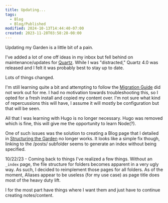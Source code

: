 ```yaml
---
title: Updating...
tags:
  - Blog
  - Blog/Published
modified: 2024-10-13T14:44:40-07:00
created: 2023-11-28T03:58:28-08:00
---
```


Updating my Garden is a little bit of a pain. 

I've added a lot of one off ideas in my inbox but fell behind on maintenance/updates for [Quartz](Resource/wiki/web%20design/Quartz.md). 
While I was "distracted," Quartz 4.0 was released and I felt it was probably best to stay up to date.

Lots of things changed.

I'm still learning quite a bit and attempting to follow the [Migration Guide](https://quartz.jzhao.xyz/migrating-from-Quartz-3) did not work out for me. 
I had no motivation towards troubleshooting this, so I opted for a fresh install and copied my content over. 
I'm not sure what kind of repercussions this will have, I assume it will mostly be configuration but that will be seen.

All that I was learning with Hugo is no longer necessary. 
Hugo was removed which is fine, this will give me the opportunity to learn Node(?). 

One of such issues was the solution to creating a Blog page that I detailed in [Structuring the Garden](Areas/blog/posts/Structuring%20the%20Garden.md) no longer works. It looks like a simple fix though, linking to the /posts/ subfolder seems to generate an index without being specified. 

10/22/23 - 
Coming back to things I've realized a few things.
Without an `_index` page, the file structure for folders becomes apparent in a very ugly way. 
As such, I decided to reimplement those pages for all folders. 
As of the moment, Aliases appear to be useless (for my use case) as page title does most of the heavy duty lift.

I for the most part have things where I want them and just have to continue creating notes/content. 
